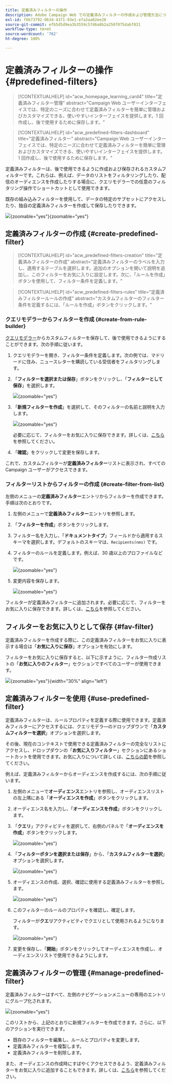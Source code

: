 ```yaml
---
title: 定義済みフィルターの操作
description: Adobe Campaign Web での定義済みフィルターの作成および管理方法について説明します
exl-id: f6b73792-063d-4371-93e1-efa2aa02ee28
source-git-commit: efb5d5d9ea3b3559c57d6a0b2a250f075dabf831
workflow-type: tm+mt
source-wordcount: '762'
ht-degree: 100%

---
```


# 定義済みフィルターの操作 {#predefined-filters}

>[!CONTEXTUALHELP]
>id="acw_homepage_learning_card4"
>title="定義済みフィルター管理"
>abstract="Campaign Web ユーザーインターフェイスでは、特定のニーズに合わせて定義済みフィルターを簡単に管理およびカスタマイズできる、使いやすいインターフェイスを提供します。1 回作成し、後で使用するために保存します。"


>[!CONTEXTUALHELP]
>id="acw_predefined-filters-dashboard"
>title="定義済みフィルター"
>abstract="Campaign Web ユーザーインターフェイスでは、特定のニーズに合わせて定義済みフィルターを簡単に管理およびカスタマイズできる、使いやすいインターフェイスを提供します。1 回作成し、後で使用するために保存します。"

定義済みフィルターは、後で使用できるように作成および保存されるカスタムフィルターです。これらは、例えば、データのリストをフィルタリングしたり、配信のオーディエンスを作成したりする場合に、クエリモデラーでの任意のフィルタリング操作でショートカットとして使用できます。

既存の組み込みフィルターを使用して、データの特定のサブセットにアクセスしたり、独自の定義済みフィルターを作成して保存したりできます。

![](assets/predefined-filters-menu.png){zoomable="yes"}{zoomable="yes"}

## 定義済みフィルターの作成 {#create-predefined-filter}

>[!CONTEXTUALHELP]
>id="acw_predefined-filters-creation"
>title="定義済みフィルターの作成"
>abstract="定義済みフィルターのラベルを入力し、適用するテーブルを選択します。追加のオプションを開いて説明を追加し、このフィルターをお気に入りに設定します。次に、「ルールを作成」ボタンを使用して、フィルター条件を定義します。"

>[!CONTEXTUALHELP]
>id="acw_predefined-filters-rules"
>title="定義済みフィルタールールの作成"
>abstract="カスタムフィルターのフィルター条件を定義するには、「ルールを作成」ボタンをクリックします。"

### クエリモデラーからフィルターを作成 {#create-from-rule-builder}

[クエリモデラー](../query/query-modeler-overview.md)からカスタムフィルターを保存して、後で使用できるようにすることができます。次の手順に従います。

1. クエリモデラーを開き、フィルター条件を定義します。次の例では、マドリードに住み、ニュースレターを購読している受信者をフィルタリングします。
1. 「**フィルターを選択または保存**」ボタンをクリックし、「**フィルターとして保存**」を選択します。

   ![](assets/predefined-filters-save.png){zoomable="yes"}

1. 「**新規フィルターを作成**」を選択して、そのフィルターの名前と説明を入力します。

   ![](assets/predefined-filters-save-filter.png){zoomable="yes"}

   必要に応じて、フィルターをお気に入りに保存できます。詳しくは、[こちら](#fav-filter)を参照してください。

1. 「**確認**」をクリックして変更を保存します。

これで、カスタムフィルターが&#x200B;**定義済みフィルター**&#x200B;リストに表示され、すべての Campaign ユーザーがアクセスできます。


### フィルターリストからフィルターの作成 {#create-filter-from-list}

左側のメニューの&#x200B;**定義済みフィルター**&#x200B;エントリからフィルターを作成できます。手順は次のとおりです。

1. 左側のメニューで&#x200B;**定義済みフィルター**&#x200B;エントリを参照します。
1. 「**フィルターを作成**」ボタンをクリックします。
1. フィルター名を入力し、「**ドキュメントタイプ**」フィールドから適用するスキーマを選択します。デフォルトのスキーマは、`Recipients(nms)` です。


1. フィルターのルールを定義します。例えば、30 歳以上のプロファイルなどです。

   ![](assets/filter-30+.png){zoomable="yes"}


1. 変更内容を保存します。

   ![](assets/new-filter.png){zoomable="yes"}


フィルターが定義済みフィルターに追加されます。必要に応じて、フィルターをお気に入りに保存できます。詳しくは、[こちら](#fav-filter)を参照してください。


## フィルターをお気に入りとして保存 {#fav-filter}

定義済みフィルターを作成する際に、この定義済みフィルターをお気に入りに表示する場合は「**お気に入りに保存**」オプションを有効にします。


フィルターをお気に入りに保存すると、以下に示すように、フィルター作成リストの「**お気に入りのフィルター**」セクションですべてのユーザーが使用できます。

![](assets/predefined-filters-favorite.png){zoomable="yes"}{width="30%" align="left"}

## 定義済みフィルターを使用 {#use-predefined-filter}

定義済みフィルターは、ルールプロパティを定義する際に使用できます。定義済みフィルターにアクセスするには、クエリモデラ―のドロップダウンで「**カスタムフィルターを選択**」オプションを選択します。

その後、現在のコンテキストで使用できる定義済みフィルターの完全なリストにアクセスし、ドロップダウンの「**お気に入りフィルター**」セクションにあるショートカットを使用できます。お気に入りについて詳しくは、[こちらの節](#fav-filter)を参照してください。

例えば、定義済みフィルターからオーディエンスを作成するには、次の手順に従います。

1. 左側のメニューで&#x200B;**オーディエンス**&#x200B;エントリを参照し、オーディエンスリストの左上隅にある「**オーディエンスを作成**」ボタンをクリックします。
1. オーディエンス名を入力し、「**オーディエンスを作成**」ボタンをクリックします。
1. 「**クエリ**」アクティビティを選択して、右側のパネルで「**オーディエンスを作成**」ボタンをクリックします。

   ![](assets/build-audience-from-filter.png){zoomable="yes"}

1. 「**フィルターボタンを選択または保存**」から、「**カスタムフィルターを選択**」オプションを選択します。

   ![](assets/build-audience-select-custom-filter.png){zoomable="yes"}

1. オーディエンスの作成、選択、確認に使用する定義済みフィルターを参照します。

   ![](assets/build-audience-filter-list.png){zoomable="yes"}

1. このフィルターのルールのプロパティを確認し、確定します。

   フィルターが&#x200B;**クエリ**&#x200B;アクティビティでクエリとして使用されるようになります。

   ![](assets/build-audience-confirm.png){zoomable="yes"}

1. 変更を保存し、「**開始**」ボタンをクリックしてオーディエンスを作成し、オーディエンスリストで使用できるようにします。

## 定義済みフィルターの管理 {#manage-predefined-filter}

定義済みフィルターはすべて、左側のナビゲーションメニューの専用のエントリにグループ化されます。

![](assets/list-of-filters.png){zoomable="yes"}

このリストから、上記のとおりに新規フィルターを作成できます。さらに、以下のアクションを実行できます。

* 既存のフィルターを編集し、ルールとプロパティを変更します。
* 定義済みフィルターを複製します。
* 定義済みフィルターを削除します。

また、オーディエンスの作成時にすばやくアクセスできるよう、定義済みフィルターをお気に入りに追加することもできます。詳しくは、[こちら](#fav-filter)を参照してください。

<!--
## Built-in predefined filters {#ootb-predefined-filter}

Campaign comes with a set of predefined filters, built from the client console. These filters can be used to define your audiences, and rules. They must not be modified.
-->

